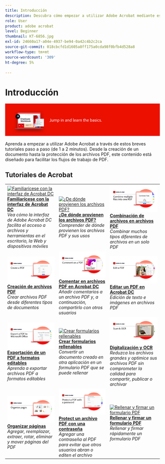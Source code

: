 ```yaml
---
title: Introducción
description: Descubra cómo empezar a utilizar Adobe Acrobat mediante estos breves tutoriales paso a paso (1-2 minutos)
role: User
product: adobe acrobat
level: Beginner
thumbnail: KT-6856.jpg
exl-id: 24660a17-a04e-4937-be94-0a42c4b2c2ca
source-git-commit: 018cbcfd1d1605a8ff175a0cda98f0bfb4d528a8
workflow-type: tm+mt
source-wordcount: '309'
ht-degree: 5%

---
```


# Introducción

![Imagen de inicio de Acrobat](../assets/Hero-GettingStarted.png)

Aprenda a empezar a utilizar Adobe Acrobat a través de estos breves tutoriales paso a paso (de 1 a 2 minutos). Desde la creación de un documento hasta la protección de los archivos PDF, este contenido está diseñado para facilitar los flujos de trabajo de PDF.

## Tutoriales de Acrobat

<table style="table-layout:fixed">
<tr>
  <td>
    <a href="get-to-know-the-acrobat-dc-interface.md">
      <img alt="Familiarícese con la interfaz de Acrobat DC" src="../assets/Interface.jpg" />
    </a>
    <div>
    <a href="get-to-know-the-acrobat-dc-interface.md"><strong>Familiarícese con la interfaz de Acrobat DC</strong></a>
    </div>
    <em>Vea cómo la interfaz de Adobe Acrobat DC facilita el acceso a archivos y herramientas en el escritorio, la Web y dispositivos móviles</em>
    <br>
  </td>
  <td>
    <a href="where-do-pdfs-come-from.md">
      <img alt="¿De dónde provienen los archivos PDF?" src="../assets/WherePDFs.jpg" />
    </a>
    <div>
    <a href="where-do-pdfs-come-from.md"><strong>¿De dónde provienen los archivos PDF?</strong></a>
    </div>
    <em>Comprender de dónde provienen los archivos PDF y sus usos</em>
    <br>
  </td>
  <td>
    <a href="combine-to-pdf.md">
      <img alt="Combine Files a PDF" src="../assets/Combine.jpg" />
    </a>
    <div>
     <a href="combine-to-pdf.md"><strong>Combinación de archivos en archivos PDF</strong></a>
    </div>
    <em>Combinar muchos tipos diferentes de archivos en un solo PDF</em>
    <br>
  </td>
</tr>
<tr>
  <td>
    <a href="create-pdf.md">
      <img alt="Creación de archivos PDF" src="../assets/Create.jpg" />
    </a>
    <div>
    <a href="create-pdf.md"><strong>Creación de archivos PDF</strong></a>
    </div>
    <em>Crear archivos PDF desde diferentes tipos de documentos</em>
    <br>
  </td>
  <td>
    <a href="comment-on-pdf-files.md">
      <img alt="Comentar en archivos PDF en Acrobat DC" src="../assets/Comment.jpg" />
    </a>
    <div>
    <a href="comment-on-pdf-files.md"><strong>Comentar en archivos PDF en Acrobat DC</strong></a>
    </div>
    <em>Añadir comentarios a un archivo PDF y, a continuación, compartirlo con otros usuarios</em>
    <br>
  </td>  
  <td>
    <a href="edit-pdf.md">
      <img alt="Editar un PDF en Acrobat DC" src="../assets/Edit.jpg" />
    </a>
    <div>
    <a href="edit-pdf.md"><strong>Editar un PDF en Acrobat DC</strong></a>
    </div>
    <em>Edición de texto e imágenes en archivos PDF</em>
    <br>
  </td>
</tr>
<tr>
  <td>
    <a href="export-pdf.md">
      <img alt="Exportación de un PDF a formatos editables" src="../assets/Export.jpg" />
    </a>
    <div>
    <a href="export-pdf.md"><strong>Exportación de un PDF a formatos editables</strong></a>
    </div>
    <em>Aprenda a exportar archivos PDF a formatos editables</em>
    <br>
  </td>
  <td>
    <a href="create-fillable-forms.md">
      <img alt="Crear formularios rellenables" src="../assets/Form.jpg" />
    </a>
    <div>
    <a href="create-fillable-forms.md"><strong>Crear formularios rellenables</strong></a>
    </div>
    <em>Convertir un documento creado en otra aplicación en un formulario PDF que se puede rellenar</em>
    <br>
  </td>  
  <td>
    <a href="scan-and-ocr.md">
      <img alt="Digitalización y OCR" src="../assets/Scan.jpg" />
    </a>
    <div>
    <a href="scan-and-ocr.md"><strong>Digitalización y OCR</strong></a>
    </div>
    <em>Reduzca los archivos grandes y optimice sus archivos PDF sin comprometer la calidad para compartir, publicar o archivar</em>
    <br>
  </td>
</tr>
<tr>
  <td>
    <a href="organize.md">
      <img alt="Organizar páginas" src="../assets/Organize.jpg" />
    </a>
    <div>
    <a href="organize.md"><strong>Organizar páginas</strong></a>
    </div>
    <em>Agregar, reemplazar, extraer, rotar, eliminar y mover páginas del PDF</em>
    <br>
  </td>
  <td>
    <a href="password-protect.md">
      <img alt="Protect un archivo PDF con una contraseña" src="../assets/Protect.jpg" />
    </a>
    <div>
    <a href="password-protect.md"><strong>Protect un archivo PDF con una contraseña</strong></a>
    </div>
    <em>Agregar una contraseña al PDF para evitar que otros usuarios abran o editen el archivo</em>
    <br>
  </td>
  <td>
    <a href="fill-and-sign.md">
      <img alt="Rellenar y firmar un formulario PDF" src="../assets/FillSign.jpg" />
    </a>
    <div>
    <a href="fill-and-sign.md"><strong>Rellenar y firmar un formulario PDF</strong></a>
    </div>
    <em>Rellenar y firmar rápidamente un formulario PDF</em>
    <br>
  </td>
</tr>
</table>

